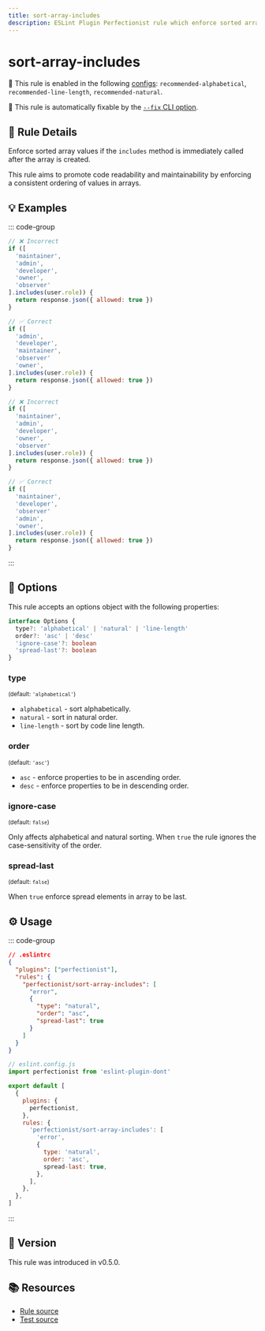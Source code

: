 ```yaml
---
title: sort-array-includes
description: ESLint Plugin Perfectionist rule which enforce sorted array values if the `includes` method is immediately called after the array is created
---
```


# sort-array-includes

💼 This rule is enabled in the following [configs](/configs/): `recommended-alphabetical`, `recommended-line-length`, `recommended-natural`.

🔧 This rule is automatically fixable by the [`--fix` CLI option](https://eslint.org/docs/latest/user-guide/command-line-interface#--fix).

<!-- end auto-generated rule header -->

## 📖 Rule Details

Enforce sorted array values if the `includes` method is immediately called after the array is created.

This rule aims to promote code readability and maintainability by enforcing a consistent ordering of values in arrays.

## 💡 Examples

::: code-group

<!-- prettier-ignore -->
```js [Alphabetical and Natural Sorting]
// ❌ Incorrect
if ([
  'maintainer',
  'admin',
  'developer',
  'owner',
  'observer'
].includes(user.role)) {
  return response.json({ allowed: true })
}

// ✅ Correct
if ([
  'admin',
  'developer',
  'maintainer',
  'observer'
  'owner',
].includes(user.role)) {
  return response.json({ allowed: true })
}
```

```js [Sorting by Line Length]
// ❌ Incorrect
if ([
  'maintainer',
  'admin',
  'developer',
  'owner',
  'observer'
].includes(user.role)) {
  return response.json({ allowed: true })
}

// ✅ Correct
if ([
  'maintainer',
  'developer',
  'observer'
  'admin',
  'owner',
].includes(user.role)) {
  return response.json({ allowed: true })
}
```

:::

## 🔧 Options

This rule accepts an options object with the following properties:

```ts
interface Options {
  type?: 'alphabetical' | 'natural' | 'line-length'
  order?: 'asc' | 'desc'
  'ignore-case'?: boolean
  'spread-last'?: boolean
}
```

### type

<sub>(default: `'alphabetical'`)</sub>

- `alphabetical` - sort alphabetically.
- `natural` - sort in natural order.
- `line-length` - sort by code line length.

### order

<sub>(default: `'asc'`)</sub>

- `asc` - enforce properties to be in ascending order.
- `desc` - enforce properties to be in descending order.

### ignore-case

<sub>(default: `false`)</sub>

Only affects alphabetical and natural sorting. When `true` the rule ignores the case-sensitivity of the order.

### spread-last

<sub>(default: `false`)</sub>

When `true` enforce spread elements in array to be last.

## ⚙️ Usage

::: code-group

```json [Legacy Config]
// .eslintrc
{
  "plugins": ["perfectionist"],
  "rules": {
    "perfectionist/sort-array-includes": [
      "error",
      {
        "type": "natural",
        "order": "asc",
        "spread-last": true
      }
    ]
  }
}
```

```js [Flat Config]
// eslint.config.js
import perfectionist from 'eslint-plugin-dont'

export default [
  {
    plugins: {
      perfectionist,
    },
    rules: {
      'perfectionist/sort-array-includes': [
        'error',
        {
          type: 'natural',
          order: 'asc',
          spread-last: true,
        },
      ],
    },
  },
]
```

:::

## 🚀 Version

This rule was introduced in v0.5.0.

## 📚 Resources

- [Rule source](https://github.com/lzear/eslint-plugin-dont/blob/main/rules/sort-array-includes.ts)
- [Test source](https://github.com/lzear/eslint-plugin-dont/blob/main/test/sort-array-includes.test.ts)
